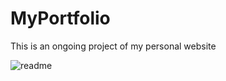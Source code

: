 # MyPortfolio
This is an ongoing project of my personal website

![readme](https://user-images.githubusercontent.com/121721488/233784712-684b7b58-2cad-405b-9833-2ee088eb7e34.PNG)
